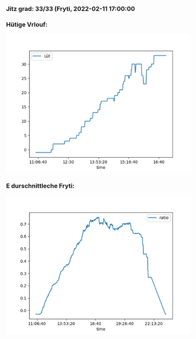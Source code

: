 ### Jitz grad: 33/33 (Fryti, 2022-02-11 17:00:00

### Hütige Vrlouf:
![Graph](Today.png)

### E durschnittleche Fryti:
![Graph](Fryti.png)